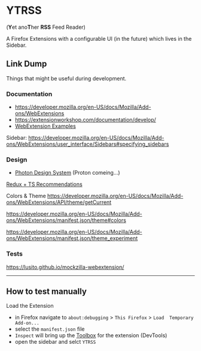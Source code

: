 # YTRSS
(**Y**et ano**T**her **RSS** Feed Reader)

A Firefox Extensions with a configurable UI (in the future) which lives in the Sidebar.

## Link Dump
Things that might be useful during development.

### Documentation
- https://developer.mozilla.org/en-US/docs/Mozilla/Add-ons/WebExtensions
- https://extensionworkshop.com/documentation/develop/
- [WebExtension Examples](https://developer.mozilla.org/de/docs/Mozilla/Add-ons/WebExtensions/Examples)


Sidebar: https://developer.mozilla.org/en-US/docs/Mozilla/Add-ons/WebExtensions/user_interface/Sidebars#specifying_sidebars

### Design
- [Photon Design System](https://design.firefox.com/photon/) (Proton comeing...)

[Redux + TS Recommendations](https://youtu.be/oDqg53iOub4?t=2470)

Colors & Theme
https://developer.mozilla.org/en-US/docs/Mozilla/Add-ons/WebExtensions/API/theme/getCurrent

https://developer.mozilla.org/en-US/docs/Mozilla/Add-ons/WebExtensions/manifest.json/theme#colors

https://developer.mozilla.org/en-US/docs/Mozilla/Add-ons/WebExtensions/manifest.json/theme_experiment

### Tests
https://lusito.github.io/mockzilla-webextension/

---
## How to test manually

Load the Extension
- in Firefox navigate to `about:debugging` > `This Firefox` > `Load  Temporary Add-on...`
- select the `manifest.json` file
- `Inspect` will bring up the [Toolbox](https://extensionworkshop.com/documentation/develop/debugging/#developer-tools-toolbox) for the extension (DevTools)
- open the sidebar and selct `YTRSS`